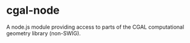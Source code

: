 cgal-node
=========

A node.js module providing access to parts of the CGAL computational geometry library (non-SWIG).
